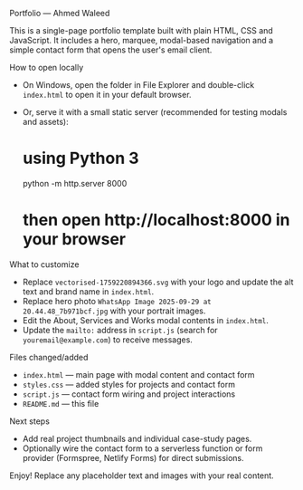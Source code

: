 Portfolio — Ahmed Waleed

This is a single-page portfolio template built with plain HTML, CSS and JavaScript. It includes a hero, marquee, modal-based navigation and a simple contact form that opens the user's email client.

How to open locally

- On Windows, open the folder in File Explorer and double-click `index.html` to open it in your default browser.
- Or, serve it with a small static server (recommended for testing modals and assets):

  # using Python 3
  python -m http.server 8000

  # then open http://localhost:8000 in your browser

What to customize

- Replace `vectorised-1759220894366.svg` with your logo and update the alt text and brand name in `index.html`.
- Replace hero photo `WhatsApp Image 2025-09-29 at 20.44.48_7b971bcf.jpg` with your portrait images.
- Edit the About, Services and Works modal contents in `index.html`.
- Update the `mailto:` address in `script.js` (search for `youremail@example.com`) to receive messages.

Files changed/added

- `index.html` — main page with modal content and contact form
- `styles.css` — added styles for projects and contact form
- `script.js` — contact form wiring and project interactions
- `README.md` — this file

Next steps

- Add real project thumbnails and individual case-study pages.
- Optionally wire the contact form to a serverless function or form provider (Formspree, Netlify Forms) for direct submissions.

Enjoy! Replace any placeholder text and images with your real content.